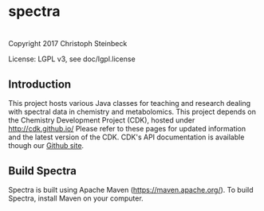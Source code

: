 # spectra
# 
 
Copyright 2017 Christoph Steinbeck

License: LGPL v3, see doc/lgpl.license

## Introduction

This project hosts various Java classes for teaching and research dealing with spectral data in chemistry and metabolomics.
This project depends on the Chemistry Development Project (CDK), hosted under http://cdk.github.io/
Please refer to these pages for updated information and the latest version of the CDK. CDK's API documentation is available though our [Github site](http://cdk.github.io/cdk/).

## Build Spectra

Spectra is built using Apache Maven (https://maven.apache.org/). To build Spectra, install Maven on your computer. 

